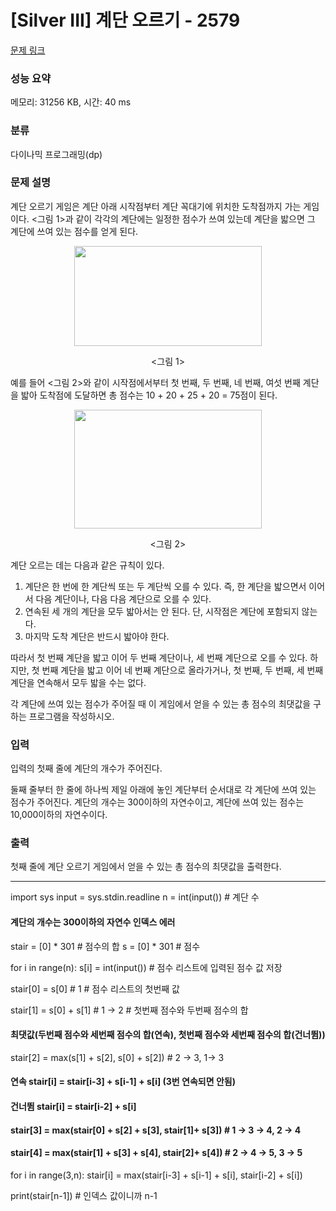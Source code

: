 # [Silver III] 계단 오르기 - 2579 

[문제 링크](https://www.acmicpc.net/problem/2579) 

### 성능 요약

메모리: 31256 KB, 시간: 40 ms

### 분류

다이나믹 프로그래밍(dp)

### 문제 설명

<p>계단 오르기 게임은 계단 아래 시작점부터 계단 꼭대기에 위치한 도착점까지 가는 게임이다. <그림 1>과 같이 각각의 계단에는 일정한 점수가 쓰여 있는데 계단을 밟으면 그 계단에 쓰여 있는 점수를 얻게 된다.</p>

<p style="text-align: center;"><img alt="" src="https://upload.acmicpc.net/7177ea45-aa8d-4724-b256-7b84832c9b97/-/preview/" style="width: 300px; height: 160px;"></p>

<p style="text-align: center;"><그림 1></p>

<p>예를 들어 <그림 2>와 같이 시작점에서부터 첫 번째, 두 번째, 네 번째, 여섯 번째 계단을 밟아 도착점에 도달하면 총 점수는 10 + 20 + 25 + 20 = 75점이 된다.</p>

<p style="text-align: center;"><img alt="" src="https://upload.acmicpc.net/f00b6121-1c25-492e-9bc0-d96377c586b0/-/preview/" style="width: 300px; height: 190px;"></p>

<p style="text-align: center;"><그림 2></p>

<p>계단 오르는 데는 다음과 같은 규칙이 있다.</p>

<ol>
	<li>계단은 한 번에 한 계단씩 또는 두 계단씩 오를 수 있다. 즉, 한 계단을 밟으면서 이어서 다음 계단이나, 다음 다음 계단으로 오를 수 있다.</li>
	<li>연속된 세 개의 계단을 모두 밟아서는 안 된다. 단, 시작점은 계단에 포함되지 않는다.</li>
	<li>마지막 도착 계단은 반드시 밟아야 한다.</li>
</ol>

<p>따라서 첫 번째 계단을 밟고 이어 두 번째 계단이나, 세 번째 계단으로 오를 수 있다. 하지만, 첫 번째 계단을 밟고 이어 네 번째 계단으로 올라가거나, 첫 번째, 두 번째, 세 번째 계단을 연속해서 모두 밟을 수는 없다.</p>

<p>각 계단에 쓰여 있는 점수가 주어질 때 이 게임에서 얻을 수 있는 총 점수의 최댓값을 구하는 프로그램을 작성하시오.</p>

### 입력 

 <p>입력의 첫째 줄에 계단의 개수가 주어진다.</p>

<p>둘째 줄부터 한 줄에 하나씩 제일 아래에 놓인 계단부터 순서대로 각 계단에 쓰여 있는 점수가 주어진다. 계단의 개수는 300이하의 자연수이고, 계단에 쓰여 있는 점수는 10,000이하의 자연수이다.</p>

### 출력 

 <p>첫째 줄에 계단 오르기 게임에서 얻을 수 있는 총 점수의 최댓값을 출력한다.</p>

---
import sys
input = sys.stdin.readline
n = int(input()) # 계단 수

#### 계단의 개수는 300이하의 자연수 인덱스 에러 
stair = [0] * 301 # 점수의 합 
s = [0] * 301 # 점수

for i in range(n):
    s[i] = int(input()) # 점수 리스트에 입력된 점수 값 저장

stair[0] = s[0] # 1 # 점수 리스트의 첫번째 값

stair[1] = s[0] + s[1] # 1 -> 2 # 첫번째 점수와 두번째 점수의 합

#### 최댓값(두번째 점수와 세번째 점수의 합(연속), 첫번째 점수와 세번째 점수의 합(건너뜀))
stair[2] = max(s[1] + s[2], s[0] + s[2]) # 2 -> 3, 1-> 3

#### 연속 stair[i] = stair[i-3] + s[i-1] + s[i] (3번 연속되면 안됨)
#### 건너뜀 stair[i] = stair[i-2] + s[i]

#### stair[3] = max(stair[0] + s[2] + s[3], stair[1]+ s[3]) # 1 -> 3 -> 4, 2 -> 4
#### stair[4] = max(stair[1] + s[3] + s[4], stair[2]+ s[4]) # 2 -> 4 -> 5, 3 -> 5


for i in range(3,n):
    stair[i] = max(stair[i-3] + s[i-1] + s[i], stair[i-2] + s[i])

print(stair[n-1]) # 인덱스 값이니까 n-1
